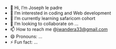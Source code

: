 - 👋 Hi, I’m Joseph le padre
- 👀 I’m interested in coding and Web development 
- 🌱 I’m currently learning safaricom cohort
- 💞️ I’m looking to collaborate on ...
- 📫 How to reach me @jwandera33@gmail.com 
- 😄 Pronouns: ...
- ⚡ Fun fact: ...

<!---
39197710/39197710 is a ✨ special ✨ repository because its `README.md` (this file) appears on your GitHub profile.
You can click the Preview link to take a look at your changes.
--->
